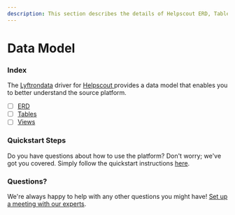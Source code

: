 ```yaml
---
description: This section describes the details of Helpscout ERD, Tables, and Views.
---
```


# Data Model

### Index

The  [Lyftrondata](https://www.lyftrondata.com/) driver for [Helpscout](https://www.lyftrondata.com/integration/helpscout/)[ ](https://www.lyftrondata.com/integration/helpscout/)provides a data model that enables you to better understand the source platform.

* [ ] [ERD](../../../business-analytics/helpscout/data-model/erd.md)
* [ ] [Tables](../../../business-analytics/helpscout/data-model/tables.md)
* [ ] [Views](../../../business-analytics/helpscout/data-model/views.md)

### Quickstart Steps

Do you have questions about how to use the platform? Don't worry; we've got you covered. Simply follow the quickstart instructions [here](../../../../quickstart-steps.md).

### Questions? <a href="#questions" id="questions"></a>

We're always happy to help with any other questions you might have! [Set up a meeting with our experts](https://www.lyftrondata.com/book-a-meeting/).


